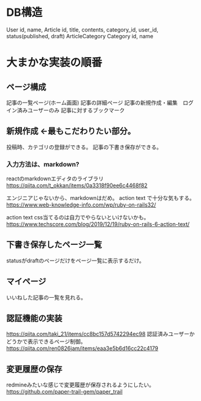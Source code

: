 # DB構造
User id, name, 
Article id, title, contents, category_id, user_id, status(published, draft)
ArticleCategory
Category id, name

# 大まかな実装の順番
## ページ構成
記事の一覧ページ(ホーム画面)
記事の詳細ページ
記事の新規作成・編集　ログイン済みユーザーのみ
記事に対するブックマーク

## 新規作成 ←最もこだわりたい部分。
投稿時、カテゴリの登録ができる。
記事の下書き保存ができる。
### 入力方法は、markdown?
reactのmarkdownエディタのライブラリ
https://qiita.com/t_okkan/items/0a3318f90ee6c4468f82

エンジニアじゃないから、markdownはだめ。
action text で十分な気もする。
https://www.web-knowledge-info.com/wp/ruby-on-rails32/

action text css当てるのは自力でやらないといけないかも。
https://www.techscore.com/blog/2019/12/19/ruby-on-rails-6-action-text/


## 下書き保存したページ一覧
statusがdraftのページだけをページ一覧に表示するだけ。

## マイページ
いいねした記事の一覧を見れる。

## 認証機能の実装
https://qiita.com/taki_21/items/cc8bc157d5742294ec98
認証済みユーザーかどうかで表示できるページ制御。
https://qiita.com/ren0826jam/items/eaa3e5b6d16cc22c4179

## 変更履歴の保存
redmineみたいな感じで変更履歴が保存されるようにしたい。
https://github.com/paper-trail-gem/paper_trail
